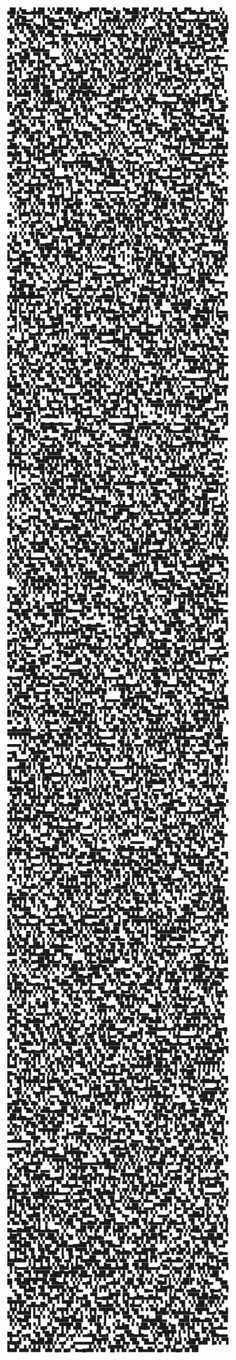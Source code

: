▟▊▞▆▃▟▟▉▝▞▟▛▟▉▞▄▃▟▜▚▜▅▞▅▝▇▟▉▞▛▃▛▟▃▃▜▃▟▜▅▃▙▃▅▃▚▞▚▛▇▃▞▝▐▜▅▃▆▃▚▜▛▞▚▝▐▃▆▟▉▞▄▟▛▞▛▝▞▟▃▜▄▜▄▃▃▟▃▟▐▟▞▟▟▞▛▛▇▞▆▟▞▜▅▟▝▝▉▃▝▝▄▞▟▝▞▟▟▞▞▞▞▃▄▞▙▝▉▞▅▟▝▞▟▛▇▃▄▜▟▝▚▝▚▝█▞▛▟█▃▚▟▄▃▆▟▟▃▟▞▛▟▄▟▄▝▆▃▜▞▞▞▆▟▊▝▚▟▊▃▛▟▟▝▇▛▇▞▚▃▜▞▚▝▃▟▄▝▉▞▄▝▞▞▜▛▐▝▃▝▊▞▚▛▐▛▐▜▜▞▟▟▉▃▟▟▞▜▄▞▛▝█▞▝▝▄▞▆▟▟▃▝▝▝▞▄▝▞▃▚▝▞▜▃▞▚▜▅▞▅▟▐▟▛▞▃▜▃▝▛▝▇▜▜▃▟▞▛▃▟▞▜▟▊▝▜▝▉▃▃▝▞▞▟▃▜▞▜▞▜▞▚▞▚▟▟▜▟▟▞▝▞▃▙▜▃▝▟▃▛▞▄▃▅▃▆▜▝▛▐▛▐▜▄▞▚▃▟▞▝▜▚▞▛▝▐▞▙▝▇▝▞▞▟▟▛▟▇▝▟▝█▃▙▝▃▃▜▝▟▃▃▟▞▜▝▃▞▜▜▝▅▝▚▞▆▃▟▟▝▛▇▝▐▞▟▟▛▃▛▜▄▛▐▃▃▜▝▜▄▜▙▟▆▝▐▃▚▝▅▟▝▃▟▟▉▜▚▜▃▟▚▟▟▜▃▞▙▜▜▞▞▃▅▛▐▟▛▟▐▝▟▟▇▜▅▞▟▃▞▃▆▝▅▟▚▜▞▟▞▟▊▜▅▝▚▃▛▟▞▟█▟▞▃▚▝▇▟▟▞▚▜▞▞▚▜▚▞▞▃▅▜▞▝▄▝▞▜▅▜▙▜▟▟▇▝▛▟█▛▐▝▝▟▛▛▇▛▇▟▃▟▛▝▐▃▝▞▚▝▟▃▝▟▄▟▄▞▄▝▟▃▄▟▐▃▝▃▝▃▆▞▝▞▟▟▉▟▞▞▜▞▜▞▛▝▃▃▚▟▉▛▇▜▚▝█▜▙▃▄▃▃▛▇▟█▟▐▛▇▝▅▞▛▟▜▞▅▞▙▟▞▃▄▜▙▞▟▝▉▟▞▝▝▜▄▛▇▃▄▜▜▃▛▝▝▟▜▟▃▞▙▜▝▃▄▜▃▟▛▝▚▞▙▞▃▃▙▝▝▞▜▃▃▜▚▟▝▝▆▝▛▟▇▃▝▃▆▝▞▝▃▝▊▜▄▃▜▜▙▃▅▝▇▃▆▟▊▜▃▝▟▝▇▝▃▜▛▜▚▝▞▞▆▃▝▜▄▃▞▝▐▜▄▞▜▟▅▃▝▝▅▞▅▜▟▝▆▟▊▜▟▝▃▟▛▟▊▃▅▞▟▝▝▜▞▞▆▃▄▃▜▜▃▟▞▞▄▝▄▟▟▝▉▝▆▟▟▜▛▝▅▝▇▃▆▝▝▜▙▃▛▝▝▟▊▟▝▝▇▞▛▜▃▜▄▜▜▃▜▞▝▞▞▞▚▝▃▜▃▃▛▝▚▛▐▟▇▜▙▟▉▃▟▟▟▟▇▞▄▃▚▟▜▟▜▃▙▟▚▃▜▞▚▝▚▝▐▜▞▜▃▞▃▃▞▞▝▝▅▟▄▟▐▃▜▜▟▃▚▟▇▟▆▟▆▝█▟▐▜▄▟▉▜▄▝▞▃▆▃▅▃▜▞▞▝▃▜▅▜▄▝▛▞▄▝▝▃▜▟▃▟▅▃▃▟▟▃▙▃▛▟▃▟▝▜▜▃▝▟▚▃▃▟▟▟▄▝▇▛▇▞▚▞▅▃▄▝▃▃▚▟▜▝▝▞▛▜▄▃▛▃▚▞▆▃▝▃▆▃▙▜▃▃▟▟▝▝▊▜▝▞▜▜▅▟▚▜▙▃▞▟▐▃▛▞▄▃▞▃▜▟▅▜▃▃▙▟▛▜▝▛▇▞▛▞▝▟▃▜▅▜▃▃▅▃▜▝▚▝▝▝▜▟█▝▅▝▜▃▜▝▊▜▄▃▟▃▄▜▟▝▆▟▜▝▚▞▚▞▆▞▚▟▃▟▄▞▛▟▅▝▊▝▇▞▜▝▅▛▇▟▉▃▛▝▄▞▅▜▚▝▇▝▇▃▟▃▞▟▚▟▆▃▝▞▃▟▚▟▊▜▞▝▜▝▐▝▐▃▆▝▅▃▙▞▃▃▃▃▜▃▞▝█▟▄▃▝▞▜▃▆▟▊▜▄▝▐▞▆▜▝▝▆▃▟▝▉▃▝▛▇▜▄▟▐▃▝▝▄▃▙▝▄▞▅▝▄▃▛▜▞▟▉▟▞▃▝▟▅▟▐▃▃▝▇▟▃▝▞▟▜▝▞▞▜▝▉▜▝▟▆▜▛▝▝▟▇▞▙▞▜▜▞▞▅▜▛▝▟▟█▝▊▜▙▃▝▞▄▝▐▞▜▝▄▝▐▟▅▜▟▞▅▟▞▝▉▝▉▟▞▟▃▝▇▟▝▟▟▞▃▜▜▞▆▜▞▃▞▞▝▟▞▟▚▞▟▜▞▟▅▞▝▃▞▃▟▞▃▝▐▝█▞▅▟▃▝▞▃▅▟▊▜▟▜▙▜▜▃▄▜▜▝▆▞▙▜▚▃▚▞▛▟▐▞▄▝▝▝▞▝▛▃▞▞▙▟▇▜▟▟▞▜▞▟▛▞▆▟▝▝▊▛▐▞▛▝▆▞▃▟▅▃▅▟▚▞▚▜▙▟▛▞▟▝▞▝▊▛▇▞▚▃▚▃▄▝▉▟▇▟▃▟▞▟▞▟▝▞▅▞▙▞▆▟▄▜▙▜▃▝▉▞▆▃▚▟▐▞▄▜▅▝▉▝▉▃▄▟▜▝▜▝▄▟▊▃▛▞▄▃▛▃▆▜▞▟▊▞▞▃▝▝▊▞▛▝▛▝▃▟▄▝▛▛▇▞▙▞▄▃▞▝▉▜▛▜▞▟▉▃▛▝▉▝▞▛▐▜▝▃▝▝▇▃▜▜▟▃▛▝▄▝█▞▜▟▚▃▄▃▄▜▙▃▟▜▅▝▚▜▛▝█▝▜▜▙▟▝▞▞▞▅▛▇▝▐▝▐▟▅▞▟▜▟▝▉▛▐▞▝▃▞▞▜▝█▟▛▞▃▟▜▛▇▃▙▝▛▞▄▞▙▝▅▜▟▃▄▃▝▜▅▃▝▝▐▞▟▛▐▜▙▟█▃▜▃▟▝█▝▄▜▟▞▝▜▜▝▅▞▅▝▚▝▝▟▝▞▟▟▝▝▅▃▃▟▄▟▄▝▞▞▚▛▇▞▙▟▉▜▃▃▟▝▐▟▟▞▟▝▄▜▜▃▅▝▚▝▚▃▚▞▙▟▅▃▛▝▞▜▜▝▃▜▃▟▇▜▝▝▐▟▃▞▜▝▜▝▞▟▊▟▉▜▅▃▃▝▉▟▛▜▛▃▅▞▃▟▟▜▃▃▚▟▇▃▛▃▆▞▛▞▄▝▝▟▆▟▃▞▛▝▊▟▐▃▞▟▜▃▝▃▝▟▟▟█▟█▟▅▝▞▛▐▝▆▃▟▞▄▞▃▟▅▟▐▃▚▝▊▟▅▞▜▟▉▞▟▞▜▝▃▝▝▞▅▃▛▜▚▜▚▞▟▃▆▞▟▝▆▝▃▞▜▞▅▞▞▜▝▜▚▜▅▃▞▝▛▜▝▟▊▝▚▟▟▟█▝▃▜▛▜▚▜▜▟▐▃▚▟▝▃▟▛▐▝▊▟▜▛▐▃▙▛▇▟▅▃▜▃▜▟▛▟▚▝▚▃▃▜▙▜▛▝▇▟█▟▐▃▃▞▆▝▆▟▐▟▃▝▆▟█▝▝▜▛▝▊▝▟▝▅▟▇▜▞▜▚▝▟▝▝▝▊▝▄▟▃▝▇▛▇▟▐▝▇▜▃▟▐▝▜▃▜▟▄▟▇▜▝▜▞▞▃▃▅▝▃▝▝▟▃▜▃▃▛▜▅▃▟▝▟▃▜▟▝▟▇▟▛▃▚▞▞▝▝▞▚▃▟▞▃▟▆▜▜▝▄▟▟▞▛▟▟▟▉▛▐▃▛▜▙▟▆▟▜▝▐▞▛▜▟▝▉▝▃▝▆▟▇▞▚▃▙▞▜▞▄▞▝▝▞▝▞▞▝▜▚▞▜▃▄▟▆▟▜▝▃▜▜▟▃▝▟▃▜▝▄▞▃▝▞▝▉▝▆▝▇▃▛▞▃▟▊▝▐▝▛▟▉▟▞▝▜▝▝▃▄▃▝▞▜▟▄▝▜▃▟▞▄▃▙▟▐▞▛▟▛▜▜▟▆▞▅▛▐▜▙▞▞▝▚▛▇▜▚▞▜▝▃▝▛▞▄▝▚▜▄▟▟▃▃▝▟▛▇▞▟▜▟▝▜▃▃▝▟▞▅▝▆▃▞▃▞▞▙▃▛▞▄▞▚▝▜▜▛▝█▛▐▟▛▟▞▝▟▜▝▞▅▃▆▟▟▝▝▃▛▝▜▜▛▟▜▞▜▟▄▜▃▝▛▞▅▟▛▃▛▃▜▞▆▜▞▃▅▝▛▞▛▞▚▞▚▜▟▝▃▝▚▜▚▞▝▃▚▟█▜▜▟▄▟▜▞▆▝▛▝▄▜▄▝▜▞▅▞▚▜▙▝▚▃▜▞▜▞▞▝▞▃▜▃▅▝▊▟▆▃▙▞▅▃▃▃▄▟▚▝▟▟█▟▆▝▊▞▄▃▆▞▚▝▚▟▞▜▟▜▟▜▟▃▝▞▛▟▊▜▅▝▐▜▛▝▉▞▞▃▃▜▃▃▛▞▅▃▄▞▜▟▊▟▐▟▝▝▜▜▜▃▃▃▞▟▇▝▉▝▄▟▄▛▐▟█▝▆▟▚▟▐▜▙▝▞▃▆▝▐▝▄▜▙▜▜▞▄▝▄▞▙▝▐▃▙▃▜▝▉▝▚▟▜▟▚▞▄▟▐▜▄▝▆▝▆▃▆▞▃▞▟▃▜▜▜▟█▛▐▃▃▞▛▟▄▟▞▜▄▞▙▃▙▜▃▟▜▃▅▝▞▜▃▟▛▃▟▝█▝▝▝▜▜▚▜▜▜▝▛▇▟▛▃▃▟▐▜▙▟▇▝▇▜▝▃▅▟▄▜▝▞▜▜▄▟▃▃▜▜▟▃▚▟▄▟▐▃▝▝▅▝▝▜▝▃▆▞▃▟▊▝▃▃▆▞▃▃▞▜▝▞▄▃▄▃▄▃▃▝▊▞▃▞▆▜▚▃▃▃▄▟▝▃▅▃▆▃▞▃▚▃▃▜▟▟▝▝▇▞▝▟▐▞▛▜▅▞▃▜▛▜▙▝▆▃▟▛▇▟▃▞▃▝▜▃▅▟▛▟▜▜▚▞▚▜▙▃▃▟▉▞▛▜▟▃▆▝█▃▝▟▐▜▞▃▆▃▄▝▛▟▐▝▝▝█▃▛▝▃▝▞▜▙▟▝▝▟▝▇▝▞▞▆▞▅▞▞▝▊▟▇▃▃▜▚▞▙▝▃▝▆▃▟▞▙▝▇▜▚▃▙▞▆▞▜▟▅▟▛▟█▝▅▃▝▟▜▟▃▃▆▜▛▛▇▛▐▝▞▜▟▟▃▞▄▟▚▜▟▟▛▝▄▝▚▜▅▝▆▃▝▜▄▝▄▟▞▟▚▜▝▞▜▞▛▟▝▝▚▝▄▟▚▃▄▝▐▞▜▃▝▝▇▟█▜▜▜▚▟█▃▚▛▐▟▝▞▙▃▜▝▐▃▝▜▜▞▜▃▛▟▐▝▄▜▚▜▝▃▅▞▞▜▜▜▟▟▚▟▉▞▙▛▐▜▝▟▜▞▛▝▜▝▅▟▞▟▞▞▛▃▅▝▅▝▚▃▙▟▇▛▐▞▅▝▚▟▅▝▐▝▄▝▅▃▜▝▛▞▜▃▆▟▛▟▟▝▟▟▜▃▝▞▄▃▛▝▊▟▞▝▝▟▇▟▟▟▄▛▇▃▆▞▅▝▆▝▃▃▝▃▃▜▞▟█▜▝▝▉▜▙▝▊▞▜▟▚▟▟▟▅▃▅▞▙▟█▜▃▝█▟▞▝▝▞▙▟▇▃▞▝▐▃▆▜▝▞▚▛▇▞▜▞▛▛▐▟█▝▛▜▜▞▅▃▝▜▝▞▚▝▇▃▄▝▄▟▟▜▝▞▚▟▆▟▐▞▟▜▚▜▙▝▅▝█▜▚▜▄▜▛▜▅▃▙▃▆▝▝▞▛▝▉▝▐▝▞▜▙▝▜▟▐▜▄▝▅▟▊▃▄▝▐▞▞▝▛▞▚▝▜▝▅▞▃▞▞▝▄▞▜▞▜▜▛▃▟▟▃▟▚▜▙▞▛▝▆▞▝▟▛▝▊▟▐▛▐▃▟▞▞▝▝▃▝▝▜▝▇▝▜▞▞▟▄▟▅▜▚▟▆▝▐▟▛▜▄▃▞▞▆▃▙▞▙▟▉▟▛▃▜▟█▝▅▟▞▜▞▝▄▟▜▜▄▞▜▃▅▃▃▜▙▞▟▟▐▝▜▜▛▃▟▜▜▝▄▞▅▃▙▟▚▟▚▞▃▃▞▃▝▟▃▜▜▞▆▃▞▝▆▝▛▟▉▃▅▟▇▞▚▝▟▞▛▞▃▟▐▃▜▃▞▜▛▝▃▝▉▟▄▜▙▟▊▛▐▝▛▟▚▝▃▞▛▝▐▞▜▝▊▃▜▞▚▜▄▟▉▞▃▃▜▞▝▜▟▞▝▟▐▟▊▝▜▜▞▜▞▝▆▞▃▛▐▟▉▟▊▜▚▝▚▟▄▟█▝▄▝▆▝▚▛▇▞▅▃▜▞▅▞▅▝▜▟▐▟▊▟▆▛▐▞▞▟▆▜▟▃▞▟▐▝▛▞▟▞▛▃▜▟█▝▇▞▟▝▜▜▅▜▙▟▚▜▙▟▝▞▟▟▊▛▐▃▄▟▃▟▜▃▚▟▛▞▅▞▝▝▛▝▟▞▙▞▟▃▃▃▙▝▟▞▜▃▜▃▄▝▛▟▛▜▄▟▉▃▝▜▜▜▚▟▇▟▞▜▚▝█▞▝▞▆▟▇▟▄▞▅▞▚▟▅▝▆▝▉▟▉▞▙▞▅▞▝▝▉▞▙▝▅▞▚▟▆▜▚▝▉▝█▟▟▝█▃▟▟█▜▟▝▇▝▉▞▞▃▆▜▛▝▃▝▜▝▊▝▃▜▟▟▅▝▜▝▜▟▟▟▉▞▞▟▄▜▃▃▅▝▅▞▄▃▄▜▛▃▃▞▜▝▝▞▄▛▇▟▉▟█▞▞▜▜▝▞▟▜▜▟▜▄▝▝▜▜▟▚▟▜▜▄▃▅▟▊▃▜▞▃▝▆▟▊▃▝▞▄▃▝▟▚▜▟▟▜▞▜▝▜▃▜▝▆▜▃▟▇▝▅▞▃▝▝▃▞▝▞▛▇▟▞▛▇▃▄▜▙▛▇▟▐▛▐▞▄▞▟▞▝▞▚▝▐▜▝▜▄▞▅▟▝▃▆▞▝▝▝▟▐▞▆▝▊▃▞▃▃▜▚▃▆▟▊▟▅▛▇▟▜▜▚▟█▞▄▝▅▝▃▃▙▟▜▝▆▜▛▃▜▟▄▜▃▞▙▝▝▟▃▜▙▝▝▟▉▝▐▟▐▜▟▃▜▝▆▃▃▟▄▞▄▟▞▜▟▝▜▟▟▜▄▃▃▛▇▝▜▝▜▝▇▟▛▟▚▞▙▝▞▝▞▃▄▟▉▃▜▝▛▟▇▟▅▃▄▝▉▜▙▝▛▜▛▝█▜▚▃▄▝▛▃▞▝▛▝▜▟▅▛▐▃▆▞▃▞▅▝▚▜▙▝▝▜▄▜▟▟▜▝▃▟▚▞▚▝▅▃▄▝▊▛▐▞▃▜▚▃▄▃▅▃▝▝▟▞▜▃▄▜▙▝▜▝▜▟▇▜▛▃▅▜▃▞▞▝▝▜▞▃▚▜▙▜▞▃▟▃▅▟▟▟▇▜▞▜▜▃▆▝▐▝▃▜▄▟█▞▅▞▚▟▉▝▇▜▞▃▜▛▐▃▆▜▞▃▅▞▆▜▚▟▞▝▝▟▝▝▃▞▞▜▛▝▆▞▜▝▜▝█▞▛▝▚▜▄▃▅▃▝▟▊▞▟▟▇▟▝▟▉▛▐▝▆▃▃▛▐▃▞▝▛▟▟▟▛▛▇▟▟▃▞▞▙▟▜▃▚▃▞▜▟▟▉▃▜▃▅▝▐▃▟▝▃▃▟▞▆▜▞▞▆▃▝▃▄▞▝▛▇▟▚▝▄▝▜▟▚▞▄▝▅▝▊▞▚▜▛▞▙▟▊▝▊▟▜▛▇▝▃▃▞▃▆▞▆▝▜▃▆▝█▟▝▝▚▞▃▟▉▝▊▃▚▞▛▝▆▞▆▃▛▞▜▝▇▞▙▝▟▟▛▞▚▟▟▝▛▜▚▜▚▟▉▟█▜▝▃▝▜▚▟▃▃▄▜▚▝▊▞▝▟▅▝▐▞▙▜▃▃▆▟▆▞▟▃▟▜▅▃▃▃▙▃▄▝▄▃▄▞▆▜▙▟▄▜▄▟▄▞▛▜▙▛▐▟▜▃▃▃▆▞▜▝▐▞▄▜▙▝▜▝▐▃▜▟▝▟▃▜▜▝▞▞▅▟▝▃▛▟▅▟▚▃▆▞▞▝▅▜▜▞▃▜▝▃▙▟▄▃▟▞▚▝█▛▇▃▃▛▇▟▜▃▝▝▜▝▄▛▇▝▟▃▛▜▃▃▆▝▇▃▜▟▜▞▙▟▟▛▇▝▝▝▉▜▞▃▙▞▚▟▐▃▅▞▅▝▟▃▝▜▄▞▞▟▞▟▛▜▛▝▊▃▙▝▞▝▅▟▐▞▝▝▄▝▊▃▃▃▜▟▆▜▜▜▙▞▝▝▜▜▃▝▄▝▆▜▅▃▙▟█▞▚▜▅▟▞▃▅▜▅▝▊▟▟▞▟▜▜▞▃▟▄▞▄▜▛▟▛▟▄▝▅▟▞▝▚▜▞▝▞▜▜▝▜▟▆▟▊▛▇▞▞▞▚▟▜▜▛▟▇▃▛▛▇▟▚▝▐▞▃▝▚▃▚▟▝▜▙▃▙▟▚▞▛▟▝▟▛▜▙▜▟▝▅▝▄▝▊▝▞▞▅▃▆▝▞▟▇▟▛▟▟▝▐▃▛▝▇▞▙▞▛▝▇▟▛▞▃▝▊▟▃▝▉▜▛▟▐▃▚▃▆▃▟▟▃▝▃▜▃▃▚▟▆▝█▝▉▞▙▃▚▟▊▟▞▞▅▝▟▟▟▟▞▞▆▟█▟▛▟▛▝▞▟▊▜▜▜▜▜▄▟▆▜▙▝▇▜▙▜▄▜▜▞▙▃▃▟▝▟▚▝█▞▝▟▞▟▟▜▜▟▟▃▅▃▄▜▛▟▊▃▃▃▃▜▞▝▄▜▛▝▇▟▉▟▝▃▆▜▟▟▅▃▄▝▉▟▞▃▃▜▙▛▇▜▚▝▊▟▊▃▚▟█▝▄▟▆▃▄▝▟▝█▟▅▞▜▝▐▝▚▝▅▝▃▃▜▝▇▝▝▟▐▜▝▟▐▝▝▟▜▃▙▜▟▃▚▃▅▞▆▝▐▝▅▜▃▃▞▟▛▟▇▝▜▜▞▟▐▜▚▟▞▞▙▟▚▜▞▜▙▝▐▞▝▃▄▟▝▝▟▜▃▃▜▃▃▝█▛▐▃▃▟▉▟▐▝█▃▞▞▚▝▊▟▄▝▅▃▙▃▛▃▃▃▟▟▜▟▟▞▆▃▄▝▐▜▙▝▝▜▝▟▐▝▛▝▉▝▐▜▞▃▚▜▄▟▅▟▃▞▙▟▉▜▝▞▙▝▇▃▃▝▐▟▝▟▜▟▞▞▆▜▝▞▜▝▚▟▊▟▜▞▝▜▟▟▃▟█▝▐▜▚▃▞▟▝▞▞▟▐▝▞▞▚▝▅▝█▜▚▛▐▟▆▟▇▝▊▝▊▃▆▝▃▟▐▝▞▃▆▟▆▞▙▟▐▝▊▞▙▟▝▞▄▃▅▞▟▞▙▛▐▜▞▃▃▟▐▝▛▃▃▞▝▞▃▞▝▜▚▞▜▜▛▝▊▝▆▜▝▜▟▟▚▟▟▜▅▝▊▟▞▞▛▞▟▝▛▞▅▞▛▃▟▝▊▞▆▝▇▜▝▃▝▟▃▞▞▃▝▟▇▞▙▞▟▃▛▟▄▛▐▞▅▃▅▟▛▝▐▞▟▞▆▟▝▟▉▝▇▝▆▝▞▃▅▟▛▜▅▝▞▟▃▜▙▟▆▞▟▜▟▞▜▝▅▟▃▃▛▞▞▟▜▃▙▞▜▞▚▞▅▝▄▟▅▜▚▛▇▞▝▟▛▜▃▃▟▃▄▟▜▃▆▜▟▟▅▟█▟▛▞▜▜▅▜▟▃▞▝▝▝▟▟▐▟▊▜▞▞▝▜▝▟▆▟▐▟▝▝▞▟▝▝▞▃▙▜▜▝▚▞▞▟▞▝▟▟▝▜▙▟▄▃▙▟▛▃▟▝▐▃▞▞▙▞▚▝▟▞▃▃▚▝▆▟▟▞▛▜▅▞▙▜▚▞▟▜▃▛▐▃▝▝▄▟▞▝▇▟▜▞▚▃▃▞▞▃▝▃▚▟█▜▟▝▛▞▅▜▜▞▄▞▝▟▜▟▐▝▝▟▇▃▞▞▆▜▟▞▜▃▝▝▇▜▟▝▝▞▆▃▜▝▅▝▞▝▞▝▃▃▃▝▝▜▅▜▙▃▜▞▜▜▄▜▞▜▃▜▟▟▅▃▜▞▅▟▆▟▉▝▚▜▄▝▝▜▟▃▅▃▝▟▇▟▆▃▆▃▆▟▚▝▜▝▊▝▜▃▝▛▐▃▆▝▛▝▛▝█▃▅▜▜▟▄▜▜▟▚▟▛▟▉▜▄▝▝▞▙▃▛▝▟▟▝▜▅▜▝▜▙▜▟▟▆▃▟▜▄▝▜▞▞▝▜▝▄▃▞▞▙▟▄▃▅▝▆▃▆▜▜▜▛▟▉▟▟▛▇▞▟▜▟▛▇▃▟▜▃▜▟▟▊▃▆▝▉▝▊▝▐▜▚▃▞▃▚▟▛▃▝▞▄▃▆▞▙▝▆▞▆▝▃▜▄▛▇▜▅▞▞▞▛▝▆▃▄▝▉▟▞▞▚▟▛▃▜▝▛▞▝▟▃▟▚▟▐▟▇▝▜▜▝▞▜▟▚▜▝▟▐▜▜▝▅▝▆▟▉▃▄▞▜▞▜▝▐▝█▞▃▃▝▝▟▃▆▞▄▜▚▝▇▟▟▟▞▜▟▜▞▝▞▃▆▟▛▞▞▜▚▜▛▝▆▜▚▞▟▝▟▜▞▟▚▟▃▟▃▜▅▞▃▞▚▃▙▝▅▜▙▜▚▜▟▝▟▟▛▞▜▞▙▜▅▃▚▟▊▞▝▜▝▜▝▝▃▟▆▞▟▜▜▛▇▜▜▝▉▝▅▝▝▜▞▞▜▃▚▞▚▝▅▟▝▃▛▞▅▝█▟▄▜▟▃▚▃▜▝▝▝▅▟▚▃▜▟█▝▄▜▜▟▅▝▐▝▊▃▟▜▚▝▚▜▞▟▃▃▅▜▄▜▅▃▆▟▅▝▄▝▃▝▆▃▝▟▉▞▜▟▞▟▚▟▊▞▅▃▟▜▅▃▝▟▃▟▅▞▙▝▐▟▅▟▞▃▟▞▚▝▜▟▟▃▞▟▜▟▄▜▝▃▟▜▜▃▃▟▄▜▜▟▊▞▙▃▙▃▟▜▃▟▄▜▙▝▇▜▙▃▅▟▊▞▚▟▐▛▐▜▛▜▜▜▞▃▛▞▜▜▜▝▃▞▞▝▛▝▄▜▝▞▝▃▚▜▃▝▇▃▅▟█▝▟▝▞▟▆▟▊▟▊▝▇▃▚▟▐▝▜▟▟▟▉▛▇▟▜▞▃▟▝▟▅▞▙▜▄▛▐▞▚▝▞▞▜▞▆▜▚▜▞▝▅▟▞▃▆▃▝▟▄▞▜▝▜▟▉▜▅▟▇▝▄▃▝▃▜▛▐▝▉▞▙▟▚▟█▟▝▟▅▟▅▃▝▞▄▟▚▞▙▝▇▝▇▝▇▜▜▞▝▞▟▃▙▃▆▃▚▟▃▃▞▜▃▞▟▟▝▟▜▟▃▟█▃▛▜▄▃▝▝▜▟▄▜▚▜▜▝▊▟▐▜▝▟▚▜▄▛▇▟▞▝▝▃▄▟▚▞▙▟▞▃▅▝▆▞▄▟▉▜▟▃▞▝▊▃▄▝▟▃▜▟▇▟▛▝▆▝▊▃▚▜▄▝▚▞▞▃▞▃▚▜▟▃▝▟▐▟▞▞▞▝▞▃▟▜▛▞▜▝▛▟▉▟▞▟▇▛▇▞▚▃▄▃▞▝▚▟▆▝▄▟▝▃▜▟▃▟█▛▇▃▙▃▄▞▆▞▅▝▟▃▚▞▝▃▝▃▟▜▅▃▆▜▙▝▆▝▉▜▅▝▇▞▝▟▚▛▐▜▛▃▜▝▐▟▛▃▛▟█▃▙▜▅▞▙▃▄▃▜▝▜▟▇▃▜▜▙▜▃▃▟▝▛▞▅▃▆▞▃▟█▞▙▝▜▜▛▝▚▜▜▜▛▟▆▞▜▟▜▟▄▞▞▞▛▜▄▝▅▜▃▞▄▟▄▝█▃▄▞▚▃▛▞▞▜▅▝▜▃▞▟▉▝▛▃▝▝▉▛▐▃▙▞▞▞▟▝▝▃▝▞▟▃▝▝▊▟▄▝▟▃▅▞▛▝▉▛▇▜▙▟▄▝▐▝▅▝▅▜▟▟▄▞▆▝▐▝▛▝▅▝▅▛▐▃▜▟▊▝▛▝▆▝▆▞▝▝▞▟▆▃▄▝▉▟▟▝▞▝▅▟▊▞▞▟▆▟▞▃▞▜▃▝▞▜▜▜▃▝▟▞▃▃▙▞▟▞▝▞▅▞▚▝▚▜▜▝▝▟▞▝▅▜▃▃▝▜▝▞▃▞▅▜▃▟▟▟▞▃▜▃▛▜▄▝▆▟▆▟▝▝▄▜▛▞▟▃▞▝▚▝▟▟▞▞▟▛▇▝▟▛▇▟▊▞▝▞▛▝▆▜▜▝▜▞▛▜▟▜▝▜▙▝▉▞▅▜▜▃▛▟▄▞▚▞▛▟▛▟█▃▃▞▝▝▄▝▇▟▄▟▃▟▜▟█▜▜▟▜▞▜▃▄▝▉▞▆▝█▝▊▝▞▞▙▝█▞▃▞▆▛▐▟▐▃▞▜▄▟▉▜▝▜▜▃▃▝▐▟▃▃▃▟▞▝▄▟█▝▛▝▚▟▆▞▙▜▚▟▊▜▅▟▊▞▟▞▙▝█▟▆▟▚▝▚▞▚▞▄▞▆▜▙▃▙▃▟▝▃▜▟▞▄▜▝▜▞▝▇▃▄▃▟▞▝▞▚▝▊▃▅▝█▝▅▝▞▜▛▝▛▞▙▃▚▞▜▟▆▟▜▞▄▝▊▜▜▜▙▟▇▜▛▟▚▃▞▟▜▝▟▝▄▞▆▟▞▜▞▝▟▝▊▟▛▝▐▃▚▞▆▟▊▜▟▃▝▟▆▝▊▃▛▞▙▟▚▞▙▟▝▝▛▟▝▃▚▛▐▜▞▟▝▜▙▜▝▟▚▃▅▞▅▝▅▟▟▟▛▟▉▟▞▜▝▞▟▞▜▜▜▜▜▝▅▃▚▜▜▝▜▃▚▜▞▝▇▝▃▃▝▟█▝▆▟▟▃▛▜▞▃▞▞▃▜▛▟▜▟▝▛▇▛▐▝▟▝▝▞▙▝█▜▟▟▉▟▐▟▆▞▄▞▆▝▜▞▃▜▝▃▟▃▆▞▜▜▟▜▚▃▞▟▆▝▝▞▜▜▞▟▅▟▄▞▜▞▃▟▝▞▞▝▅▟▅▝█▞▄▝▜▝▐▟▇▝▆▝▉▞▙▞▅▃▟▟▆▝▅▞▜▝▛▜▅▞▞▃▃▟▞▃▙▝▛▞▄▝▇▜▝▃▃▝█▜▜▃▄▟▐▟▆▜▛▛▐▜▛▃▚▞▟▟█▟▄▞▃▝▚▟▝▟█▜▛▝▛▃▆▛▇▞▅▞▝▞▅▝▆▟▞▞▞▝▚▞▅▜▙▜▄▟▟▜▝▞▜▝▟▃▛▞▄▃▄▝▆▃▜▜▛▞▙▞▛▟▇▝▆▞▞▟▇▃▄▟▊▝▉▞▟▟▊▞▄▃▝▛▐▞▝▃▃▞▃▜▟▜▄▛▐▜▄▟▆▝▆▃▟▝▐▟▉▟▅▃▞▛▇▞▟▞▜▝▜▟▝▜▅▝▚▜▝▟▅▃▆▃▝▝▟▝▉▛▇▃▜▟▜▝▜▃▜▜▚▝▆▞▅▃▚▛▇▞▜▞▜▟▛▝▝▃▟▃▝▃▙▟▝▃▝▝▆▝▉▝▅▛▐▃▟▝▐▞▅▝▉▟█▝▚▜▜▝▟▞▞▝▅▟▝▜▜▜▛▝▐▃▅▟▊▃▃▝▟▜▚▟▜▝▇▝▆▝▆▜▝▟▞▝▅▜▛▝▊▟▄▜▙▟▃▟▟▃▃▜▛▃▝▟▞▝▛▝▐▜▄▜▞▛▇▜▄▟▄▞▚▃▃▝█▞▆▞▆▝▚▟▞▞▟▞▄▝▇▝▞▃▃▃▄▜▝▃▚▃▄▞▝▟▐▃▞▝▊▝▞▞▝▃▆▃▙▜▛▞▅▟▅▞▚▃▅▝▚▟▊▃▟▟▄▝▐▝▅▞▛▝▛▟▛▜▙▟▅▃▛▜▜▛▇▝▃▝▆▝▜▟▆▜▃▜▝▞▄▛▐▟▜▟▚▟▚▞▃▞▞▃▞▝▄▝▄▞▚▃▙▟▞▝▞▜▜▜▄▜▜▃▃▃▙▟█▃▛▞▄▜▞▞▝▟▅▟▊▃▞▃▛▜▟▝▊▟▛▟▇▝▞▝▆▜▙▃▛▃▃▝▟▜▝▞▜▜▛▝▇▝▝▜▜▞▟▝▝▟▊▜▞▝█▝▃▃▟▝▉▞▜▞▞▃▛▃▛▟▞▝▊▟▇▛▇▃▄▟▝▟▉▟▆▜▟▜▚▟▅▃▜▜▜▜▅▝▞▜▝▟▚▟▆▝▃▛▐▃▄▃▟▞▜▟▄▞▅▟▝▞▞▃▟▝▚▟▄▟▃▜▜▝▝▟▝▟▞▝▚▜▃▜▅▜▟▟▆▝▞▞▝▜▚▝▛▟▅▛▇▛▇▃▟▞▄▟█▟▟▟▃▃▞▃▆▛▇▝█▟▆▟▝▞▛▞▛▟▚▟▇▝▃▟▉▝▃▝▊▝▊▃▃▃▞▟▜▜▄▛▇▝▛▜▛▞▄▃▟▞▄▟▅▞▜▞▙▝▉▃▛▞▆▃▞▟▃▝▚▟▇▝▇▃▙▝▛▝▆▝▚▜▚▟▐▝▊▜▟▟▜▞▆▞▄▝▛▟▞▃▟▝▉▞▆▜▃▝▟▟▉▞▃▃▛▜▜▝▐▃▜▃▛▃▄▜▞▝▆▞▛▜▟▝▄▟▆▝▄▜▟▞▛▃▆▝█▟▃▝▚▜▅▝▚▃▝▝▛▜▝▞▃▃▞▝▄▞▚▟▇▟▐▞▄▞▄▞▙▞▆▞▚▜▝▞▝▃▛▟█▝▜▃▅▟▚▟▇▜▃▃▚▟█▝▊▟▃▃▛▟▆▃▙▝▊▝▄▜▃▞▄▜▅▃▅▟▇▜▟▃▙▃▄▝▞▝▚▟▊▜▚▛▐▛▐▟▉▜▝▝▚▞▟▛▐▃▛▝▅▞▞▟█▞▃▟▊▝▟▟▇▜▃▜▙▞▛▟█▞▟▝▆▝▞▞▅▟▅▞▝▝▐▟▚▞▙▟▜▟▉▜▅▝▃▟▝▝▅▃▙▟█▟▉▝▞▜▜▟▇▝▐▞▄▞▜▟▉▃▄▟▆▜▞▝▉▜▙▃▛▝▝▜▞▞▚▞▝▝▞▝▄▝▉▝▄▝▉▝▊▃▛▞▜▜▟▝▊▝▉▜▅▛▐▝█▝▜▜▞▟▆▟▊▝▆▟▅▞▙▟█▜▛▃▟▞▛▟▛▟▐▟▛▟▃▝▄▃▙▟▅▟▚▜▟▛▇▝▇▞▃▛▐▜▄▟█▃▝▟▟▞▟▞▝▃▙▟▐▜▝▃▆▃▆▞▃▜▝▝▐▜▜▃▆▜▚▃▃▞▟▃▙▟▞▞▆▟▐▟▆▞▛▞▙▟▇▃▙▟▊▝▉▟█▃▃▞▆▞▄▃▞▟▊▜▟▜▅▟▞▜▞▝▆▞▜▝▛▜▛▟▇▛▇▜▛▟█▃▜▟▉▟▛▝▟▝▚▝▟▝▚▝▄▃▞▞▜▝▟▝▝▞▞▟▉▝▇▝█▟█▜▛▜▙▜▙▃▙▝▞▞▃▟▝▞▝▃▟▟▝▟█▝█▞▟▝▅▟▐▝▞▟▉▛▐▞▆▃▝▜▅▝▃▝▜▟▆▝▉▝▛▜▜▞▆▜▃▝▝▟▐▜▚▝▃▜▞▝▛▝▄▃▜▟▇▜▚▟▞▃▅▃▜▝▄▃▞▜▃▝▇▝▆▞▞▜▜▃▆▜▝▟▚▃▆▝▜▃▄▟▛▛▐▜▃▟▅▃▆▟▄▝▐▟▄▝▞▜▜▟▉▟▆▞▅▜▜▜▛▃▆▃▆▞▚▝▝▜▛▝▐▟▊▝▆▃▙▞▙▝▊▟▃▞▝▃▚▝▐▟▚▝▊▝▞▟▉▞▛▞▞▞▛▟▟▟▐▝▞▝▟▞▜▜▝▟▚▝▐▜▝▜▛▜▄▜▟▝▇▝▝▝▜▟█▞▆▟▟▟▃▜▛▜▃▞▅▟▜▞▅▟▛▝▜▝▝▞▆▟▆▜▙▟▝▟▊▛▐▝▝▃▝▜▚▝▜▟▄▟█▃▝▝▚▟▊▟▅▃▅▞▅▝▉▝▞▝▅▜▝▞▄▞▚▃▜▜▛▟▊▃▝▝█▞▄▝▟▟▆▝▝▟█▞▛▟█▞▆▝▉▜▟▝▐▃▜▃▟▃▆▃▛▃▄▝▆▝▇▟▚▟▞▃▞▞▃▟▄▜▃▞▝▃▄▜▙▃▙▃▝▞▆▜▛▛▐▝▐▝▆▝▚▜▙▃▃▟▄▟▝▝▆▟▉▟▊▞▃▞▝▃▃▃▃▛▇▜▚▝▆▜▃▜▙▝▇▃▛▃▝▛▐▟▝▟▇▜▟▛▐▞▞▜▙▟▚▟▞▟▟▝▟▞▄▞▄▞▚▃▄▟▞▞▅▝█▜▜▞▃▞▆▃▆▞▄▞▛▟▄▞▅▜▉
